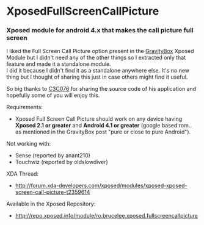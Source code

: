 # XposedFullScreenCallPicture
### Xposed module for android 4.x that makes the call picture full screen

I liked the Full Screen Call Picture option present in the [GravityBox](http://forum.xda-developers.com/xposed/modules/app-gravitybox-v3-1-4-tweak-box-android-t2316070) Xposed Module but I didn't need any of the other things so I extracted only that feature and made it a standalone module.  
I did it because I didn't find it as a standalone anywhere else. It's no new thing but I thought of sharing this just in case others might find it useful.

So big thanks to [C3C076](http://forum.xda-developers.com/member.php?u=5008415) for sharing the source code of his application and hopefully some of you will enjoy this.



Requirements:
 - Xposed Full Screen Call Picture should work on any device having **Xposed 2.1 or greater** and **Android 4.1 or greater** (google based rom.. as mentioned in the GravityBox post "pure or close to pure Android").

Not working with:
- Sense (reported by anant210)
- Touchwiz (reported by oldslowdiver)

XDA Thread:
 - http://forum.xda-developers.com/xposed/modules/xposed-xposed-screen-call-picture-t2359614

Available in the Xposed Repository:
  - http://repo.xposed.info/module/ro.brucelee.xposed.fullscreencallpicture
